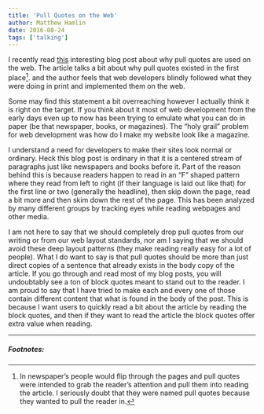 ```yaml
---
title: 'Pull Quotes on the Web'
author: Matthew Hamlin
date: 2016-08-24
tags: ['talking']
---
```


I recently read <a href="https://adactio.com/journal/11102">this</a> interesting blog post about why pull quotes are used on the web. The article talks a bit about why pull quotes existed in the first place[^1]. and the author feels that web developers blindly followed what they were doing in print and implemented them on the web.

Some may find this statement a bit overreaching however I actually think it is right on the target. If you think about it most of web development from the early days even up to now has been trying to emulate what you can do in paper (be that newspaper, books, or magazines). The “holy grail” problem for web development was how do I make my website look like a magazine.

I understand a need for developers to make their sites look normal or ordinary. Heck this blog post is ordinary in that it is a centered stream of paragraphs just like newspapers and books before it. Part of the reason behind this is because readers happen to read in an “F” shaped pattern where they read from left to right (if their language is laid out like that) for the first line or two (generally the headline), then skip down the page, read a bit more and then skim down the rest of the page. This has been analyzed by many different groups by tracking eyes while reading webpages and other media.

I am not here to say that we should completely drop pull quotes from our writing or from our web layout standards, nor am I saying that we should avoid these deep layout patterns (they make reading really easy for a lot of people). What I do want to say is that pull quotes should be more than just direct copies of a sentence that already exists in the body copy of the article. If you go through and read most of my blog posts, you will undoubtably see a ton of block quotes meant to stand out to the reader. I am proud to say that I have tried to make each and every one of those contain different content that what is found in the body of the post. This is because I want users to quickly read a bit about the article by reading the block quotes, and then if they want to read the article the block quotes offer extra value when reading.

---
##### Footnotes:
[^1]: In newspaper’s people would flip through the pages and pull quotes were intended to grab the reader’s attention and pull them into reading the article. I seriously doubt that they were named pull quotes because they wanted to pull the reader in.
